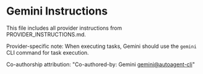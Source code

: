# Gemini Instructions

This file includes all provider instructions from PROVIDER_INSTRUCTIONS.md.

Provider-specific note: When executing tasks, Gemini should use the `gemini` CLI command for task execution.

Co-authorship attribution: "Co-authored-by: Gemini <gemini@autoagent-cli>"
